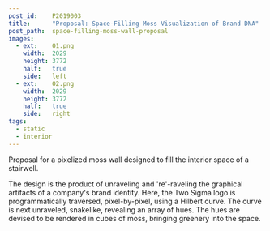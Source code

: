```yaml
---
post_id:    P2019003
title:      "Proposal: Space-Filling Moss Visualization of Brand DNA"
post_path:  space-filling-moss-wall-proposal
images:
  - ext:    01.png
    width:  2029
    height: 3772
    half:   true
    side:   left
  - ext:    02.png
    width:  2029
    height: 3772
    half:   true
    side:   right
tags:
  - static
  - interior
---
```

Proposal for a pixelized moss wall designed to fill the interior space of a stairwell.

The design is the product of unraveling and 're'-raveling the graphical artifacts of a company's brand identity. Here, the Two Sigma logo is programmatically traversed, pixel-by-pixel, using a Hilbert curve. The curve is next unraveled, snakelike, revealing an array of hues. The hues are devised to be rendered in cubes of moss, bringing greenery into the space.